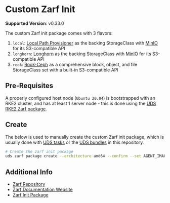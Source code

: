 # Custom Zarf Init

<!-- TODO: renovate setup -->
**Supported Version**: v0.33.0

The custom Zarf init package comes with 3 flavors:

1. `local`: [Local Path Provisioner](./LOCAL-PATH.md) as the backing StorageClass with [MinIO](./MINIO.md) for its S3-compatible API
2. `longhorn`: [Longhorn](./LONGHORN.md) as the backing StorageClass with [MinIO](./MINIO.md) for its S3-compatible API
3. `rook`: [Rook-Ceph](./ROOK-CEPH.md) as a comprehensive block, object, and file StorageClass set with a built-in S3-compatible API

## Pre-Requisites

A properly configured host node (`Ubuntu 20.04`) is bootstrapped with an RKE2 cluster, and has at least 1 server node - this is done using the [UDS RKE2 Zarf package](../packages/uds-rke2/zarf.yaml).

## Create

The below is used to manually create the custom Zarf init package, which is usually done with [UDS tasks](../tasks.yaml) or the [UDS bundles](https://github.com/defenseunicorns/uds-rke2/tree/main/bundles) in this repository.

```bash
# Create the zarf init package
uds zarf package create --architecture amd64 --confirm --set AGENT_IMAGE_TAG=$(zarf version)
```

## Additional Info

- [Zarf Repository](https://github.com/defenseunicorns/zarf)
- [Zarf Documentation Website](https://docs.zarf.dev/getting-started/)
- [Zarf Init Package](https://docs.zarf.dev/ref/init-package/)
